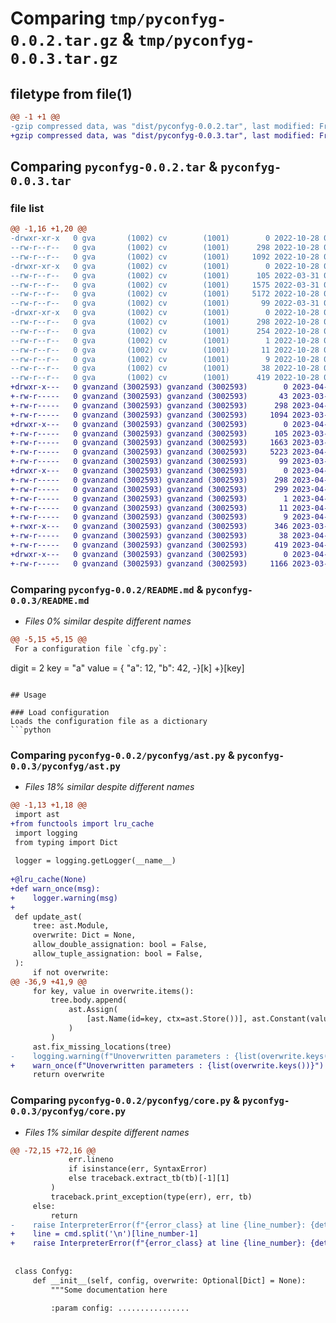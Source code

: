 # Comparing `tmp/pyconfyg-0.0.2.tar.gz` & `tmp/pyconfyg-0.0.3.tar.gz`

## filetype from file(1)

```diff
@@ -1 +1 @@
-gzip compressed data, was "dist/pyconfyg-0.0.2.tar", last modified: Fri Oct 28 09:29:51 2022, max compression
+gzip compressed data, was "dist/pyconfyg-0.0.3.tar", last modified: Fri Apr 28 11:53:25 2023, max compression
```

## Comparing `pyconfyg-0.0.2.tar` & `pyconfyg-0.0.3.tar`

### file list

```diff
@@ -1,16 +1,20 @@
-drwxr-xr-x   0 gva       (1002) cv        (1001)        0 2022-10-28 09:29:51.383830 pyconfyg-0.0.2/
--rw-r--r--   0 gva       (1002) cv        (1001)      298 2022-10-28 09:29:51.383830 pyconfyg-0.0.2/PKG-INFO
--rw-r--r--   0 gva       (1002) cv        (1001)     1092 2022-10-28 09:29:25.000000 pyconfyg-0.0.2/README.md
-drwxr-xr-x   0 gva       (1002) cv        (1001)        0 2022-10-28 09:29:51.383830 pyconfyg-0.0.2/pyconfyg/
--rw-r--r--   0 gva       (1002) cv        (1001)      105 2022-03-31 07:59:11.000000 pyconfyg-0.0.2/pyconfyg/__init__.py
--rw-r--r--   0 gva       (1002) cv        (1001)     1575 2022-03-31 07:59:11.000000 pyconfyg-0.0.2/pyconfyg/ast.py
--rw-r--r--   0 gva       (1002) cv        (1001)     5172 2022-10-28 09:28:30.000000 pyconfyg-0.0.2/pyconfyg/core.py
--rw-r--r--   0 gva       (1002) cv        (1001)       99 2022-03-31 07:59:11.000000 pyconfyg-0.0.2/pyconfyg/exceptions.py
-drwxr-xr-x   0 gva       (1002) cv        (1001)        0 2022-10-28 09:29:51.383830 pyconfyg-0.0.2/pyconfyg.egg-info/
--rw-r--r--   0 gva       (1002) cv        (1001)      298 2022-10-28 09:29:51.000000 pyconfyg-0.0.2/pyconfyg.egg-info/PKG-INFO
--rw-r--r--   0 gva       (1002) cv        (1001)      254 2022-10-28 09:29:51.000000 pyconfyg-0.0.2/pyconfyg.egg-info/SOURCES.txt
--rw-r--r--   0 gva       (1002) cv        (1001)        1 2022-10-28 09:29:51.000000 pyconfyg-0.0.2/pyconfyg.egg-info/dependency_links.txt
--rw-r--r--   0 gva       (1002) cv        (1001)       11 2022-10-28 09:29:51.000000 pyconfyg-0.0.2/pyconfyg.egg-info/requires.txt
--rw-r--r--   0 gva       (1002) cv        (1001)        9 2022-10-28 09:29:51.000000 pyconfyg-0.0.2/pyconfyg.egg-info/top_level.txt
--rw-r--r--   0 gva       (1002) cv        (1001)       38 2022-10-28 09:29:51.387831 pyconfyg-0.0.2/setup.cfg
--rw-r--r--   0 gva       (1002) cv        (1001)      419 2022-10-28 09:28:54.000000 pyconfyg-0.0.2/setup.py
+drwxr-x---   0 gvanzand (3002593) gvanzand (3002593)        0 2023-04-28 11:53:25.969483 pyconfyg-0.0.3/
+-rw-r-----   0 gvanzand (3002593) gvanzand (3002593)       43 2023-03-29 13:43:34.000000 pyconfyg-0.0.3/.gitignore
+-rw-r-----   0 gvanzand (3002593) gvanzand (3002593)      298 2023-04-28 11:53:25.968484 pyconfyg-0.0.3/PKG-INFO
+-rw-r-----   0 gvanzand (3002593) gvanzand (3002593)     1094 2023-03-29 13:43:34.000000 pyconfyg-0.0.3/README.md
+drwxr-x---   0 gvanzand (3002593) gvanzand (3002593)        0 2023-04-28 11:53:25.954484 pyconfyg-0.0.3/pyconfyg/
+-rw-r-----   0 gvanzand (3002593) gvanzand (3002593)      105 2023-03-29 13:43:34.000000 pyconfyg-0.0.3/pyconfyg/__init__.py
+-rw-r-----   0 gvanzand (3002593) gvanzand (3002593)     1663 2023-03-29 13:45:12.000000 pyconfyg-0.0.3/pyconfyg/ast.py
+-rw-r-----   0 gvanzand (3002593) gvanzand (3002593)     5223 2023-04-28 09:58:49.000000 pyconfyg-0.0.3/pyconfyg/core.py
+-rw-r-----   0 gvanzand (3002593) gvanzand (3002593)       99 2023-03-29 13:43:34.000000 pyconfyg-0.0.3/pyconfyg/exceptions.py
+drwxr-x---   0 gvanzand (3002593) gvanzand (3002593)        0 2023-04-28 11:53:25.964484 pyconfyg-0.0.3/pyconfyg.egg-info/
+-rw-r-----   0 gvanzand (3002593) gvanzand (3002593)      298 2023-04-28 11:53:25.000000 pyconfyg-0.0.3/pyconfyg.egg-info/PKG-INFO
+-rw-r-----   0 gvanzand (3002593) gvanzand (3002593)      299 2023-04-28 11:53:25.000000 pyconfyg-0.0.3/pyconfyg.egg-info/SOURCES.txt
+-rw-r-----   0 gvanzand (3002593) gvanzand (3002593)        1 2023-04-28 11:53:25.000000 pyconfyg-0.0.3/pyconfyg.egg-info/dependency_links.txt
+-rw-r-----   0 gvanzand (3002593) gvanzand (3002593)       11 2023-04-28 11:53:25.000000 pyconfyg-0.0.3/pyconfyg.egg-info/requires.txt
+-rw-r-----   0 gvanzand (3002593) gvanzand (3002593)        9 2023-04-28 11:53:25.000000 pyconfyg-0.0.3/pyconfyg.egg-info/top_level.txt
+-rwxr-x---   0 gvanzand (3002593) gvanzand (3002593)      346 2023-03-29 13:43:34.000000 pyconfyg-0.0.3/release.sh
+-rw-r-----   0 gvanzand (3002593) gvanzand (3002593)       38 2023-04-28 11:53:25.969483 pyconfyg-0.0.3/setup.cfg
+-rw-r-----   0 gvanzand (3002593) gvanzand (3002593)      419 2023-04-28 11:53:09.000000 pyconfyg-0.0.3/setup.py
+drwxr-x---   0 gvanzand (3002593) gvanzand (3002593)        0 2023-04-28 11:53:25.966483 pyconfyg-0.0.3/tests/
+-rw-r-----   0 gvanzand (3002593) gvanzand (3002593)     1166 2023-03-29 13:43:34.000000 pyconfyg-0.0.3/tests/test_pyconfyg.py
```

### Comparing `pyconfyg-0.0.2/README.md` & `pyconfyg-0.0.3/README.md`

 * *Files 0% similar despite different names*

```diff
@@ -5,15 +5,15 @@
 For a configuration file `cfg.py`:
 ```
 digit = 2
 key = "a"
 value = {
   "a": 12,
   "b": 42,
-}[k]
+}[key]
 ```
 
 ## Usage
 
 ### Load configuration
 Loads the configuration file as a dictionary
 ```python
```

### Comparing `pyconfyg-0.0.2/pyconfyg/ast.py` & `pyconfyg-0.0.3/pyconfyg/ast.py`

 * *Files 18% similar despite different names*

```diff
@@ -1,13 +1,18 @@
 import ast
+from functools import lru_cache
 import logging
 from typing import Dict
 
 logger = logging.getLogger(__name__)
 
+@lru_cache(None)
+def warn_once(msg):
+    logger.warning(msg)
+
 def update_ast(
     tree: ast.Module,
     overwrite: Dict = None,
     allow_double_assignation: bool = False,
     allow_tuple_assignation: bool = False,
 ):
     if not overwrite:
@@ -36,9 +41,9 @@
     for key, value in overwrite.items():
         tree.body.append(
             ast.Assign(
                 [ast.Name(id=key, ctx=ast.Store())], ast.Constant(value, kind=None)
             )
         )
     ast.fix_missing_locations(tree)
-    logging.warning(f"Unoverwritten parameters : {list(overwrite.keys())}")
+    warn_once(f"Unoverwritten parameters : {list(overwrite.keys())}")
     return overwrite
```

### Comparing `pyconfyg-0.0.2/pyconfyg/core.py` & `pyconfyg-0.0.3/pyconfyg/core.py`

 * *Files 1% similar despite different names*

```diff
@@ -72,15 +72,16 @@
             err.lineno
             if isinstance(err, SyntaxError)
             else traceback.extract_tb(tb)[-1][1]
         )
         traceback.print_exception(type(err), err, tb)
     else:
         return
-    raise InterpreterError(f"{error_class} at line {line_number}: {detail}\n{cmd}")
+    line = cmd.split('\n')[line_number-1]
+    raise InterpreterError(f"{error_class} at line {line_number}: {detail}\n\t'''{line}'''")
 
 
 class Confyg:
     def __init__(self, config, overwrite: Optional[Dict] = None):
         """Some documentation here
 
         :param config: ................
```

